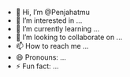 - 👋 Hi, I’m @Penjahatmu
- 👀 I’m interested in ...
- 🌱 I’m currently learning ...
- 💞️ I’m looking to collaborate on ...
- 📫 How to reach me ...
- 😄 Pronouns: ...
- ⚡ Fun fact: ...

<!---
Penjahatmu/Penjahatmu is a ✨ special ✨ repository because its `README.md` (this file) appears on your GitHub profile.
You can click the Preview link to take a look at your changes.
--->

